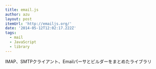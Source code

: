 ```yaml
---
title: email.js
author: azu
layout: post
itemUrl: 'http://emailjs.org/'
date: '2014-05-12T12:02:17.222Z'
tags:
  - mail
  - JavaScript
  - library
---
```

IMAP、SMTPクライアント、Emailパーサとビルダーをまとめたライブラリ
